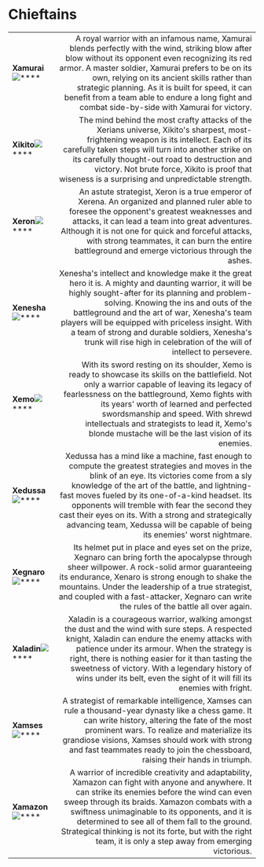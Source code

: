 # Chieftains

|                                                                                                        |                                                                                                                                                                                                                                                                                                                                                                                                                                                 |
| ------------------------------------------------------------------------------------------------------ | ----------------------------------------------------------------------------------------------------------------------------------------------------------------------------------------------------------------------------------------------------------------------------------------------------------------------------------------------------------------------------------------------------------------------------------------------: |
|                          **Xamurai**               ![](<../.gitbook/assets/XHE1\_Xamurai (2).png>)**** |                               A royal warrior with an infamous name, Xamurai blends perfectly with the wind, striking blow after blow without its opponent even recognizing its red armor. A master soldier, Xamurai prefers to be on its own, relying on its ancient skills rather than strategic planning. As it is built for speed, it can benefit from a team able to endure a long fight and combat side-by-side with Xamurai for victory. |
|                           **Xikito**![](../.gitbook/assets/XHE3\_Xikito.png)****                       |                                                                                          The mind behind the most crafty attacks of the Xerians universe, Xikito's sharpest, most-frightening weapon is its intellect. Each of its carefully taken steps will turn into another strike on its carefully thought-out road to destruction and victory. Not brute force, Xikito is proof that wiseness is a surprising and unpredictable strength. |
|                          **Xeron**![](../.gitbook/assets/XHE4\_Xeron.png)****                          |                                                                                    An astute strategist, Xeron is a true emperor of Xerena. An organized and planned ruler able to foresee the opponent's greatest weaknesses and attacks, it can lead a team into great adventures. Although it is not one for quick and forceful attacks, with strong teammates, it can burn the entire battleground and emerge victorious through the ashes. |
|                         **Xenesha**![](../.gitbook/assets/XHE5\_Xenesha.png)****                       |           Xenesha's intellect and knowledge make it the great hero it is. A mighty and daunting warrior, it will be highly sought-after for its planning and problem-solving. Knowing the ins and outs of the battleground and the art of war, Xenesha's team players will be equipped with priceless insight. With a team of strong and durable soldiers, Xenesha's trunk will rise high in celebration of the will of intellect to persevere. |
|                           **Xemo**![](../.gitbook/assets/XHE6\_Xemo.png)****                           |                                                 With its sword resting on its shoulder, Xemo is ready to showcase its skills on the battlefield. Not only a warrior capable of leaving its legacy of fearlessness on the battleground, Xemo fights with its years' worth of learned and perfected swordsmanship and speed. With shrewd intellectuals and strategists to lead it, Xemo's blonde mustache will be the last vision of its enemies. |
|                          **Xedussa**![](../.gitbook/assets/XHE7\_Xedussa.png)****                      | Xedussa has a mind like a machine, fast enough to compute the greatest strategies and moves in the blink of an eye. Its victories come from a sly knowledge of the art of the battle, and lightning-fast moves fueled by its one-of-a-kind headset. Its opponents will tremble with fear the second they cast their eyes on its. With a strong and strategically advancing team, Xedussa will be capable of being its enemies' worst nightmare. |
|                           **Xegnaro**![](../.gitbook/assets/XHE8\_Xegnaro.png)****                     |                                                                                        Its helmet put in place and eyes set on the prize, Xegnaro can bring forth the apocalypse through sheer willpower. A rock-solid armor guaranteeing its endurance, Xenaro is strong enough to shake the mountains. Under the leadership of a true strategist, and coupled with a fast-attacker, Xegnaro can write the rules of the battle all over again. |
|                         **Xaladin**![](../.gitbook/assets/XHE9\_Xaladin.png)****                       |                                                     Xaladin is a courageous warrior, walking amongst the dust and the wind with sure steps. A respected knight, Xaladin can endure the enemy attacks with patience under its armour. When the strategy is right, there is nothing easier for it than tasting the sweetness of victory. With a legendary history of wins under its belt, even the sight of it will fill its enemies with fright. |
|                          **Xamses** ![](../.gitbook/assets/XHE2\_Xamses.png)****                       |                                                                                                       A strategist of remarkable intelligence, Xamses can rule a thousand-year dynasty like a chess game. It can write history, altering the fate of the most prominent wars. To realize and materialize its grandiose visions, Xamses should work with strong and fast teammates ready to join the chessboard, raising their hands in triumph. |
|                         **Xamazon**![](../.gitbook/assets/XHE10\_Xamazon.png)****                      |                      A warrior of incredible creativity and adaptability, Xamazon can fight with anyone and anywhere. It can strike its enemies before the wind can even sweep through its braids. Xamazon combats with a swiftness unimaginable to its opponents, and it is determined to see all of them fall to the ground. Strategical thinking is not its forte, but with the right team, it is only a step away from emerging victorious. |

###
